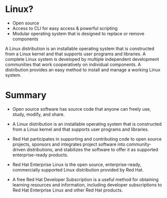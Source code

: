 # Linux?
- Open source
- Access to CLI for easy access & powerful scripting
- Modular operating system that is designed to replace or remove components

A Linux distribution is an installable operating system that is constructed from a Linux kernel and that supports user programs and libraries. A complete Linux system is developed by multiple independent development communities that work cooperatively on individual components. A distribution provides an easy method to install and manage a working Linux system.

# Summary
- Open source software has source code that anyone can freely use, study, modify, and share.

- A Linux distribution is an installable operating system that is constructed from a Linux kernel and that supports user programs and libraries.

- Red Hat participates in supporting and contributing code to open source projects, sponsors and integrates project software into community-driven distributions, and stabilizes the software to offer it as supported enterprise-ready products.

- Red Hat Enterprise Linux is the open source, enterprise-ready, commercially supported Linux distribution provided by Red Hat.

- A free Red Hat Developer Subscription is a useful method for obtaining learning resources and information, including developer subscriptions to Red Hat Enterprise Linux and other Red Hat products.